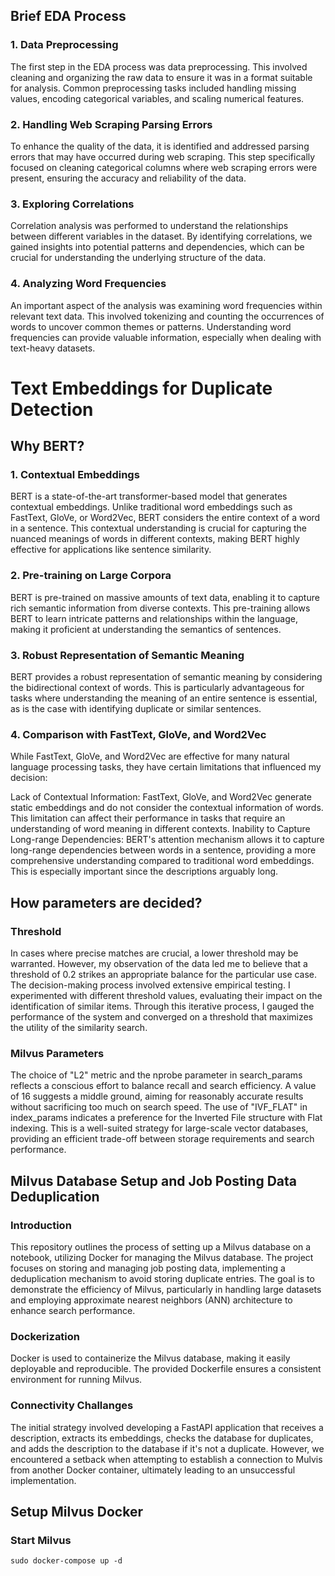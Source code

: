 ## Brief EDA Process

### 1. Data Preprocessing
The first step in the EDA process was data preprocessing. This involved cleaning and organizing the raw data to ensure it was in a format suitable for analysis. Common preprocessing tasks included handling missing values, encoding categorical variables, and scaling numerical features.

### 2. Handling Web Scraping Parsing Errors
To enhance the quality of the data, it is identified and addressed parsing errors that may have occurred during web scraping. This step specifically focused on cleaning categorical columns where web scraping errors were present, ensuring the accuracy and reliability of the data.

### 3. Exploring Correlations
Correlation analysis was performed to understand the relationships between different variables in the dataset. By identifying correlations, we gained insights into potential patterns and dependencies, which can be crucial for understanding the underlying structure of the data.

### 4. Analyzing Word Frequencies
An important aspect of the analysis was examining word frequencies within relevant text data. This involved tokenizing and counting the occurrences of words to uncover common themes or patterns. Understanding word frequencies can provide valuable information, especially when dealing with text-heavy datasets.

# Text Embeddings for Duplicate Detection

## Why BERT?

### 1. Contextual Embeddings
BERT is a state-of-the-art transformer-based model that generates contextual embeddings. Unlike traditional word embeddings such as FastText, GloVe, or Word2Vec, BERT considers the entire context of a word in a sentence. This contextual understanding is crucial for capturing the nuanced meanings of words in different contexts, making BERT highly effective for applications like sentence similarity.

### 2. Pre-training on Large Corpora
BERT is pre-trained on massive amounts of text data, enabling it to capture rich semantic information from diverse contexts. This pre-training allows BERT to learn intricate patterns and relationships within the language, making it proficient at understanding the semantics of sentences.

### 3. Robust Representation of Semantic Meaning
BERT provides a robust representation of semantic meaning by considering the bidirectional context of words. This is particularly advantageous for tasks where understanding the meaning of an entire sentence is essential, as is the case with identifying duplicate or similar sentences.

### 4. Comparison with FastText, GloVe, and Word2Vec

While FastText, GloVe, and Word2Vec are effective for many natural language processing tasks, they have certain limitations that influenced my decision:

Lack of Contextual Information: FastText, GloVe, and Word2Vec generate static embeddings and do not consider the contextual information of words. This limitation can affect their performance in tasks that require an understanding of word meaning in different contexts.
Inability to Capture Long-range Dependencies: BERT's attention mechanism allows it to capture long-range dependencies between words in a sentence, providing a more comprehensive understanding compared to traditional word embeddings. This is especially important since the descriptions arguably long.

## How parameters are decided?

### Threshold

In cases where precise matches are crucial, a lower threshold may be warranted. However, my observation of the data led me to believe that a threshold of 0.2 strikes an appropriate balance for the particular use case. The decision-making process involved extensive empirical testing. I experimented with different threshold values, evaluating their impact on the identification of similar items. Through this iterative process, I gauged the performance of the system and converged on a threshold that maximizes the utility of the similarity search.

### Milvus Parameters

The choice of "L2" metric and the nprobe parameter in search_params reflects a conscious effort to balance recall and search efficiency. A value of 16 suggests a middle ground, aiming for reasonably accurate results without sacrificing too much on search speed.
The use of "IVF_FLAT" in index_params indicates a preference for the Inverted File structure with Flat indexing. This is a well-suited strategy for large-scale vector databases, providing an efficient trade-off between storage requirements and search performance.


## Milvus Database Setup and Job Posting Data Deduplication

### Introduction

This repository outlines the process of setting up a Milvus database on a notebook, utilizing Docker for managing the Milvus database. The project focuses on storing and managing job posting data, implementing a deduplication mechanism to avoid storing duplicate entries. The goal is to demonstrate the efficiency of Milvus, particularly in handling large datasets and employing approximate nearest neighbors (ANN) architecture to enhance search performance.


### Dockerization

Docker is used to containerize the Milvus database, making it easily deployable and reproducible. The provided Dockerfile ensures a consistent environment for running Milvus.

### Connectivity Challanges

The initial strategy involved developing a FastAPI application that receives a description, extracts its embeddings, checks the database for duplicates, and adds the description to the database if it's not a duplicate. However, we encountered a setback when attempting to establish a connection to Mulvis from another Docker container, ultimately leading to an unsuccessful implementation.

## Setup Milvus Docker

### Start Milvus
```sudo docker-compose up -d```


